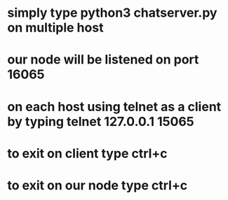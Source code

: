 # simply type python3 chatserver.py on multiple host
# our node will be listened on port 16065  
# on each host using telnet as a client by typing telnet 127.0.0.1 15065  
# to exit on client type ctrl+c 
# to exit on our node type ctrl+c 

